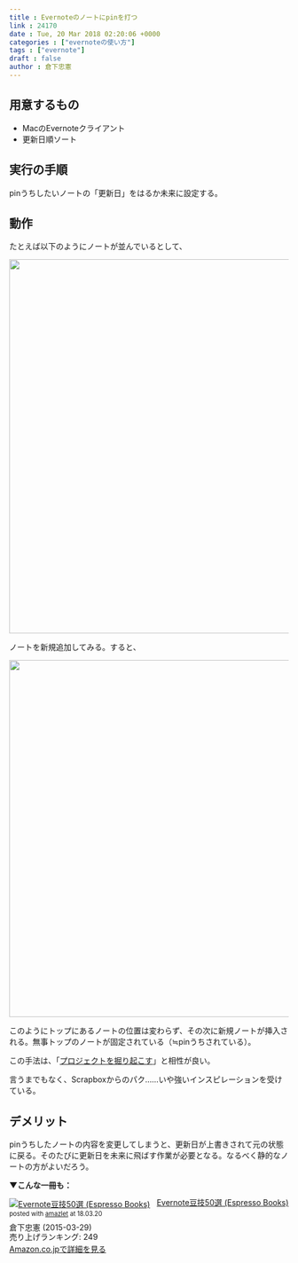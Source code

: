 ```yaml
---
title : Evernoteのノートにpinを打つ
link : 24170
date : Tue, 20 Mar 2018 02:20:06 +0000
categories : ["evernoteの使い方"]
tags : ["evernote"]
draft : false
author : 倉下忠憲
---
```


<h2>用意するもの</h2>

<ul>
	<li>MacのEvernoteクライアント</li>
	<li>更新日順ソート</li>
</ul>


<h2>実行の手順</h2>

pinうちしたいノートの「更新日」をはるか未来に設定する。

<h2>動作</h2>

たとえば以下のようにノートが並んでいるとして、

<a href="https://rashita.net/blog/?attachment_id=24172" rel="attachment wp-att-24172"><img src="https://rashita.net/blog/wp-content/uploads/2018/03/screenshot-15.png" alt="" width="1426" height="675" class="alignnone size-full wp-image-24172" /></a>

ノートを新規追加してみる。すると、

<a href="https://rashita.net/blog/?attachment_id=24173" rel="attachment wp-att-24173"><img src="https://rashita.net/blog/wp-content/uploads/2018/03/screenshot-16.png" alt="" width="1419" height="644" class="alignnone size-full wp-image-24173" /></a>

このようにトップにあるノートの位置は変わらず、その次に新規ノートが挿入される。無事トップのノートが固定されている（≒pinうちされている）。

この手法は、「<a href="https://rashita.net/blog/?p=24166" title="プロジェクトを掘り起こす – R-style">プロジェクトを掘り起こす</a>」と相性が良い。

言うまでもなく、Scrapboxからのパク……いや強いインスピレーションを受けている。

<h2>デメリット</h2>

pinうちしたノートの内容を変更してしまうと、更新日が上書きされて元の状態に戻る。そのたびに更新日を未来に飛ばす作業が必要となる。なるべく静的なノートの方がよいだろう。

<strong>▼こんな一冊も：</strong>

<div class="amazlet-box" style="margin-bottom:0px;"><div class="amazlet-image" style="float:left;margin:0px 12px 1px 0px;"><a href="http://www.amazon.co.jp/exec/obidos/ASIN/B00VEEJ9XU/rashita1000-22/ref=nosim/" name="amazletlink" target="_blank"><img src="https://images-fe.ssl-images-amazon.com/images/I/41oyLdAhfmL._SL160_.jpg" alt="Evernote豆技50選 (Espresso Books)" style="border: none;" /></a></div><div class="amazlet-info" style="line-height:120%; margin-bottom: 10px"><div class="amazlet-name" style="margin-bottom:10px;line-height:120%"><a href="http://www.amazon.co.jp/exec/obidos/ASIN/B00VEEJ9XU/rashita1000-22/ref=nosim/" name="amazletlink" target="_blank">Evernote豆技50選 (Espresso Books)</a><div class="amazlet-powered-date" style="font-size:80%;margin-top:5px;line-height:120%">posted with <a href="http://www.amazlet.com/" title="amazlet" target="_blank">amazlet</a> at 18.03.20</div></div><div class="amazlet-detail">倉下忠憲 (2015-03-29)<br />売り上げランキング: 249<br /></div><div class="amazlet-sub-info" style="float: left;"><div class="amazlet-link" style="margin-top: 5px"><a href="http://www.amazon.co.jp/exec/obidos/ASIN/B00VEEJ9XU/rashita1000-22/ref=nosim/" name="amazletlink" target="_blank">Amazon.co.jpで詳細を見る</a></div></div></div><div class="amazlet-footer" style="clear: left"></div></div>

